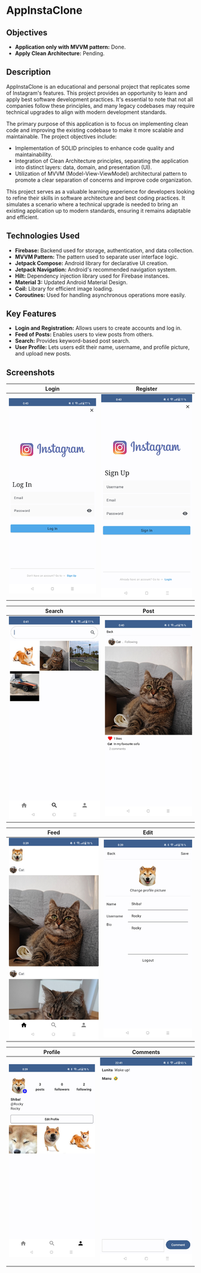 # AppInstaClone

## Objectives
- **Application only with MVVM pattern:** Done.
- **Apply Clean Architecture:** Pending.

## Description
AppInstaClone is an educational and personal project that replicates some of Instagram's features. This project provides an opportunity to learn and apply best software development practices. It's essential to note that not all companies follow these principles, and many legacy codebases may require technical upgrades to align with modern development standards.

The primary purpose of this application is to focus on implementing clean code and improving the existing codebase to make it more scalable and maintainable. The project objectives include:
- Implementation of SOLID principles to enhance code quality and maintainability.
- Integration of Clean Architecture principles, separating the application into distinct layers: data, domain, and presentation (UI).
- Utilization of MVVM (Model-View-ViewModel) architectural pattern to promote a clear separation of concerns and improve code organization.

This project serves as a valuable learning experience for developers looking to refine their skills in software architecture and best coding practices. It simulates a scenario where a technical upgrade is needed to bring an existing application up to modern standards, ensuring it remains adaptable and efficient.

## Technologies Used
- **Firebase:** Backend used for storage, authentication, and data collection.
- **MVVM Pattern:** The pattern used to separate user interface logic.
- **Jetpack Compose:** Android library for declarative UI creation.
- **Jetpack Navigation:** Android's recommended navigation system.
- **Hilt:** Dependency injection library used for Firebase instances.
- **Material 3:** Updated Android Material Design.
- **Coil:** Library for efficient image loading.
- **Coroutines:** Used for handling asynchronous operations more easily.

## Key Features
- **Login and Registration:** Allows users to create accounts and log in.
- **Feed of Posts:** Enables users to view posts from others.
- **Search:** Provides keyword-based post search.
- **User Profile:** Lets users edit their name, username, and profile picture, and upload new posts.

## Screenshots
| Login                 | Register                |
| --------------------- | ----------------------- |
| ![Login](https://raw.githubusercontent.com/Mj-br/AppInstaClone/main/media/Photo%20(7).jpg) | ![Register](https://raw.githubusercontent.com/Mj-br/AppInstaClone/main/media/Photo%20(6).jpg) |


| Search                | Post                    |
| --------------------- | ----------------------- |
| ![Search](https://raw.githubusercontent.com/Mj-br/AppInstaClone/main/media/Photo%20(5).jpg) | ![Post](https://raw.githubusercontent.com/Mj-br/AppInstaClone/main/media/Photo%20(4).jpg) |


| Feed                  | Edit                    |
| --------------------- | ----------------------- |
| ![Feed](https://raw.githubusercontent.com/Mj-br/AppInstaClone/main/media/Photo%20(3).jpg) | ![Edit](https://raw.githubusercontent.com/Mj-br/AppInstaClone/main/media/Photo%20(2).jpg) |


| Profile               | Comments                |
| --------------------- | ----------------------- |
| ![Profile](https://raw.githubusercontent.com/Mj-br/AppInstaClone/main/media/Photo%20(1).jpg) | ![Comments](https://raw.githubusercontent.com/Mj-br/AppInstaClone/main/media/Photo%20(8).jpg) | 
